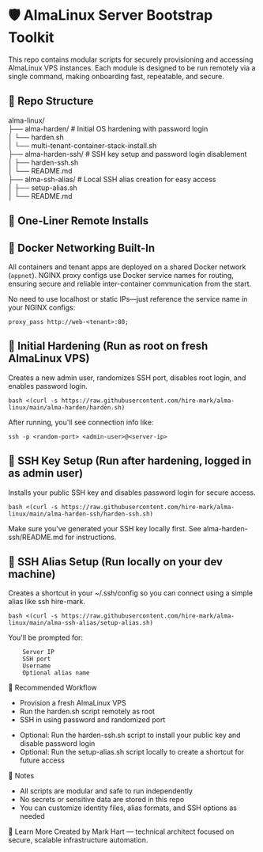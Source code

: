 # 🛡️ AlmaLinux Server Bootstrap Toolkit #

This repo contains modular scripts for securely provisioning and accessing AlmaLinux VPS instances. Each module is designed to be run remotely via a single command, making onboarding fast, repeatable, and secure.


## 📁 Repo Structure

alma-linux/<br>
├── alma-harden/ # Initial OS hardening with password login<br>
│ └── harden.sh<br>
│ └── multi-tenant-container-stack-install.sh<br>
├── alma-harden-ssh/ # SSH key setup and password login disablement<br>
│ ├── harden-ssh.sh<br>
│ └── README.md<br>
├── alma-ssh-alias/ # Local SSH alias creation for easy access<br>
│ ├── setup-alias.sh<br>
│ └── README.md<br>


## 🚀 One-Liner Remote Installs
## 🐳 Docker Networking Built-In

All containers and tenant apps are deployed on a shared Docker network (`appnet`). NGINX proxy configs use Docker service names for routing, ensuring secure and reliable inter-container communication from the start.

No need to use localhost or static IPs—just reference the service name in your NGINX configs:
```nginx
proxy_pass http://web-<tenant>:80;
```
## 🔧 Initial Hardening (Run as root on fresh AlmaLinux VPS)

Creates a new admin user, randomizes SSH port, disables root login, and enables password login.

```
bash <(curl -s https://raw.githubusercontent.com/hire-mark/alma-linux/main/alma-harden/harden.sh)
```

After running, you'll see connection info like:

```
ssh -p <random-port> <admin-user>@<server-ip>
```
## 🔐 SSH Key Setup (Run after hardening, logged in as admin user)
Installs your public SSH key and disables password login for secure access.

```
bash <(curl -s https://raw.githubusercontent.com/hire-mark/alma-linux/main/alma-harden-ssh/harden-ssh.sh)
```

Make sure you've generated your SSH key locally first. See alma-harden-ssh/README.md for instructions.

## 🧭 SSH Alias Setup (Run locally on your dev machine)
Creates a shortcut in your ~/.ssh/config so you can connect using a simple alias like ssh hire-mark.

```
bash <(curl -s https://raw.githubusercontent.com/hire-mark/alma-linux/main/alma-ssh-alias/setup-alias.sh)
```
You'll be prompted for:
```
    Server IP
    SSH port
    Username
    Optional alias name
```

🧠 Recommended Workflow
- Provision a fresh AlmaLinux VPS<br>
- Run the harden.sh script remotely as root<br>
- SSH in using password and randomized port<br>
* Optional: Run the harden-ssh.sh script to install your public key and disable password login<br>
* Optional: Run the setup-alias.sh script locally to create a shortcut for future access<br>

📌 Notes
- All scripts are modular and safe to run independently<br>
- No secrets or sensitive data are stored in this repo<br>
- You can customize identity files, alias formats, and SSH options as needed<br>

🔗 Learn More
Created by Mark Hart — technical architect focused on secure, scalable infrastructure automation.<br>